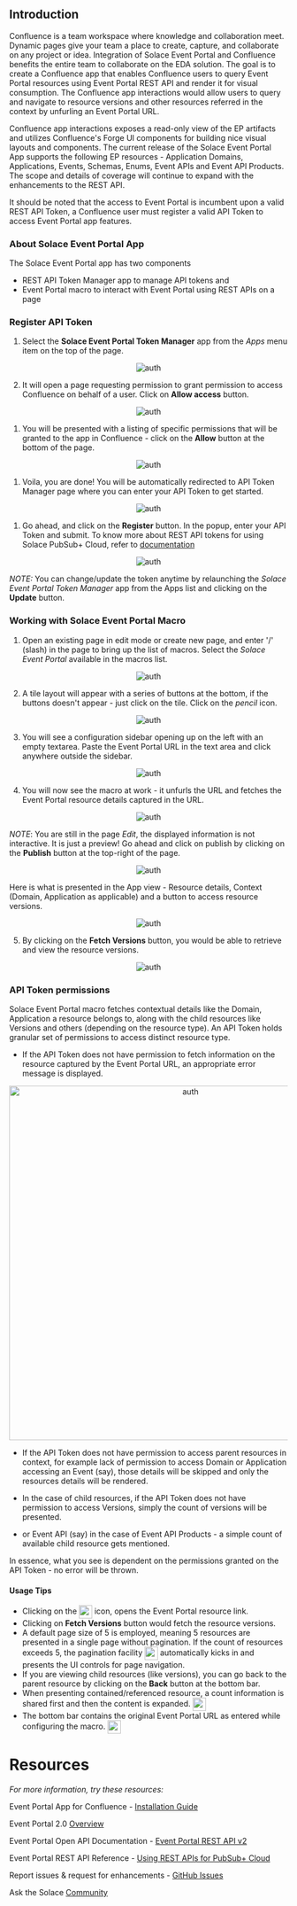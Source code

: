 ## Introduction

Confluence is a team workspace where knowledge and collaboration meet. Dynamic pages give your team a place to create, capture, and collaborate on any project or idea. Integration of Solace Event Portal and Confluence benefits the entire team to collaborate on the EDA solution. The goal is to create a Confluence app that enables Confluence users to query Event Portal resources using Event Portal REST API and render it for visual consumption. The Confluence app interactions would allow users to query and navigate to resource versions and other resources referred in the context by unfurling an Event Portal URL.

Confluence app interactions exposes a read-only view of the EP artifacts and utilizes Confluence's Forge UI components for building nice visual layouts and components. The current release of the Solace Event Portal App supports the following EP resources - Application Domains, Applications, Events, Schemas, Enums, Event APIs and Event API Products. The scope and details of coverage will continue to expand with the enhancements to the REST API.

It should be noted that the access to Event Portal is incumbent upon a valid REST API Token, a Confluence user must register a valid API Token to access Event Portal app features.  

### About Solace Event Portal App

The Solace Event Portal app has two components
* REST API Token Manager app to manage API tokens and
* Event Portal macro to interact with Event Portal using REST APIs on a page

### Register API Token
1. Select the **Solace Event Portal Token Manager** app from the *Apps* menu item on the top of the page.

<p align="center"><img alt="auth" src="installation-imgs/4.png"></p>

2. It will open a page requesting permission to grant permission to access Confluence on behalf of a user. Click on **Allow access** button.
<p align="center"><img alt="auth" src="installation-imgs/5.png"></p>

1. You will be presented with a listing of specific permissions that will be granted to the app in Confluence - click on the **Allow** button at the bottom of the page.
<p align="center"><img alt="auth" src="installation-imgs/6.png"></p>

1. Voila, you are done! You will be automatically redirected to API Token Manager page where you can enter your API Token to get started.
<p align="center"><img alt="auth" src="installation-imgs/7.png"></p>

1. Go ahead, and click on the **Register** button. In the popup, enter your API Token and submit. To know more about REST API tokens for using Solace PubSub+ Cloud, refer to [documentation](https://docs.solace.com/Cloud/ght_api_tokens.htm)
<p align="center"><img alt="auth" src="installation-imgs/8.png"></p>

*NOTE:* You can change/update the token anytime by relaunching the *Solace Event Portal Token Manager* app from the Apps list and clicking on the **Update** button.

### Working with Solace Event Portal Macro

1. Open an existing page in edit mode or create new page, and enter '/' (slash) in the page to bring up the list of macros. Select the *Solace Event Portal* available in the macros list. 

<p align="center"><img alt="auth" src="installation-imgs/9.png"></p>

2. A tile layout will appear with a series of buttons at the bottom, if the buttons doesn't appear - just click on the tile. Click on the *pencil* icon.
<p align="center"><img alt="auth" src="installation-imgs/10.png"></p>

3. You will see a configuration sidebar opening up on the left with an empty textarea. Paste the Event Portal URL in the text area and click anywhere outside the sidebar.

<p align="center"><img alt="auth" src="installation-imgs/11.png"></p>

4. You will now see the macro at work - it unfurls the URL and fetches the Event Portal resource details captured in the URL.

<p align="center"><img alt="auth" src="installation-imgs/12.png"></p>

*NOTE*: You are still in the page _Edit_, the displayed information is not interactive. It is just a preview! Go ahead and click on publish by clicking on the **Publish** button at the top-right of the page.

<p align="center"><img alt="auth" src="installation-imgs/13.png"></p>

Here is what is presented in the App view - Resource details, Context (Domain, Application as applicable) and a button to access resource versions.

<p align="center"><img alt="auth" src="installation-imgs/14.png"></p>

5. By clicking on the **Fetch Versions** button, you would be able to retrieve and view the resource versions.

<p align="center"><img alt="auth" src="installation-imgs/15.png"></p>

### API Token permissions

Solace Event Portal macro fetches contextual details like the Domain, Application a resource belongs to, along with the child resources like Versions and others (depending on the resource type). An API Token holds granular set of permissions to access distinct resource type. 

* If the API Token does not have permission to fetch information on the resource captured by the Event Portal URL, an appropriate error message is displayed.
<p align="center"><img width="640" alt="auth" src="installation-imgs/16.png"></p>

* If the API Token does not have permission to access parent resources in context, for example lack of permission to access Domain or Application accessing an Event (say), those details will be skipped and only the resources details will be rendered.

* In the case of child resources, if the API Token does not have permission to access Versions, simply the count of versions will be presented.
*  or Event API (say) in the case of Event API Products - a simple count of available child resource gets mentioned.

In essence, what you see is dependent on the permissions granted on the API Token - no error will be thrown. 


#### Usage Tips

* Clicking on the <img align="center" height="24" alt="auth" src="installation-imgs/open-external.png"> icon, opens the Event Portal resource link.
* Clicking on **Fetch Versions** button would fetch the resource versions.
* A default page size of 5 is employed, meaning 5 resources are presented in a single page without pagination. If the count of resources exceeds 5, the pagination facility <img align="center" height="24" alt="auth" src="installation-imgs/pagination.png"> automatically kicks in and presents the UI controls for page navigation.
* If you are viewing child resources (like versions), you can go back to the parent resource by clicking on the **Back** button at the bottom bar.
* When presenting contained/referenced resource, a count information is shared first and then the content is expanded. <img align="center" height="24" alt="auth" src="installation-imgs/contained-resources.png">
* The bottom bar contains the original Event Portal URL as entered while configuring the macro. <img align="center" height="24" alt="auth" src="installation-imgs/bottom-bar.png">

# Resources

*For more information, try these resources:*

Event Portal App for Confluence - [Installation Guide](installation-guide.md)

Event Portal 2.0 [Overview](https://docs.solace.com/Cloud/Event-Portal/event-portal-overview.htm)

Event Portal Open API Documentation - [Event Portal REST API v2](https://openapi-v2.solace.cloud/)

Event Portal REST API Reference - [Using REST APIs for PubSub+ Cloud](https://api.solace.dev/cloud/reference/using-the-v2-rest-apis-for-pubsub-cloud)

Report issues & request for enhancements - [GitHub Issues](https://github.com/SolaceLabs/solace-confluence-forge-app/issues)

Ask the Solace [Community](https://solace.community/)
